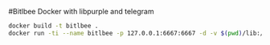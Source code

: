 #Bitlbee Docker with libpurple and telegram

```bash
docker build -t bitlbee .
docker run -ti --name bitlbee -p 127.0.0.1:6667:6667 -d -v $(pwd)/lib:/var/lib/bitlbee bitlbee
```
